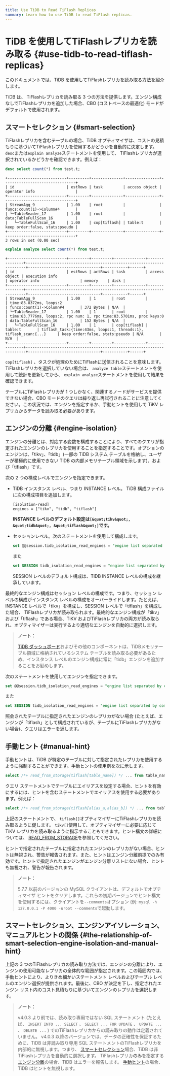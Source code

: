 ```yaml
---
title: Use TiDB to Read TiFlash Replicas
summary: Learn how to use TiDB to read TiFlash replicas.
---
```


# TiDB を使用してTiFlashレプリカを読み取る {#use-tidb-to-read-tiflash-replicas}

このドキュメントでは、TiDB を使用してTiFlashレプリカを読み取る方法を紹介します。

TiDB は、 TiFlashレプリカを読み取る 3 つの方法を提供します。エンジン構成なしでTiFlashレプリカを追加した場合、CBO (コストベースの最適化) モードがデフォルトで使用されます。

## スマートセレクション {#smart-selection}

TiFlashレプリカを含むテーブルの場合、TiDB オプティマイザは、コストの見積もりに基づいてTiFlashレプリカを使用するかどうかを自動的に決定します。 `desc`または`explain analyze`ステートメントを使用して、 TiFlashレプリカが選択されているかどうかを確認できます。例えば：


```sql
desc select count(*) from test.t;
```

```
+--------------------------+---------+--------------+---------------+--------------------------------+
| id                       | estRows | task         | access object | operator info                  |
+--------------------------+---------+--------------+---------------+--------------------------------+
| StreamAgg_9              | 1.00    | root         |               | funcs:count(1)->Column#4       |
| └─TableReader_17         | 1.00    | root         |               | data:TableFullScan_16          |
|   └─TableFullScan_16     | 1.00    | cop[tiflash] | table:t       | keep order:false, stats:pseudo |
+--------------------------+---------+--------------+---------------+--------------------------------+
3 rows in set (0.00 sec)
```


```sql
explain analyze select count(*) from test.t;
```

```
+--------------------------+---------+---------+--------------+---------------+----------------------------------------------------------------------+--------------------------------+-----------+------+
| id                       | estRows | actRows | task         | access object | execution info                                                       | operator info                  | memory    | disk |
+--------------------------+---------+---------+--------------+---------------+----------------------------------------------------------------------+--------------------------------+-----------+------+
| StreamAgg_9              | 1.00    | 1       | root         |               | time:83.8372ms, loops:2                                              | funcs:count(1)->Column#4       | 372 Bytes | N/A  |
| └─TableReader_17         | 1.00    | 1       | root         |               | time:83.7776ms, loops:2, rpc num: 1, rpc time:83.5701ms, proc keys:0 | data:TableFullScan_16          | 152 Bytes | N/A  |
|   └─TableFullScan_16     | 1.00    | 1       | cop[tiflash] | table:t       | tiflash_task:{time:43ms, loops:1, threads:1}, tiflash_scan:{...}     | keep order:false, stats:pseudo | N/A       | N/A  |
+--------------------------+---------+---------+--------------+---------------+----------------------------------------------------------------------+--------------------------------+-----------+------+
```

`cop[tiflash]` 、タスクが処理のためにTiFlashに送信されることを意味します。 TiFlashレプリカを選択していない場合は、 `analyze table`ステートメントを使用して統計を更新してから、 `explain analyze`ステートメントを使用して結果を確認できます。

テーブルにTiFlashレプリカが 1 つしかなく、関連するノードがサービスを提供できない場合、CBO モードのクエリは繰り返し再試行されることに注意してください。この状況では、エンジンを指定するか、手動ヒントを使用して TiKV レプリカからデータを読み取る必要があります。

## エンジンの分離 {#engine-isolation}

エンジンの分離とは、対応する変数を構成することにより、すべてのクエリが指定されたエンジンのレプリカを使用することを指定することです。オプションのエンジンは、「tikv」、「tidb」(一部の TiDB システム テーブルを格納し、ユーザーが積極的に使用できない TiDB の内部メモリテーブル領域を示します)、および「tiflash」です。

<CustomContent platform="tidb">

次の 2 つの構成レベルでエンジンを指定できます。

-   TiDB インスタンス レベル、つまり INSTANCE レベル。 TiDB 構成ファイルに次の構成項目を追加します。

    ```
    [isolation-read]
    engines = ["tikv", "tidb", "tiflash"]
    ```

    **INSTANCE レベルのデフォルト設定は`[&quot;tikv&quot;, &quot;tidb&quot;, &quot;tiflash&quot;]`です。**

-   セッションレベル。次のステートメントを使用して構成します。

    
    ```sql
    set @@session.tidb_isolation_read_engines = "engine list separated by commas";
    ```

    また

    
    ```sql
    set SESSION tidb_isolation_read_engines = "engine list separated by commas";
    ```

    SESSION レベルのデフォルト構成は、TiDB INSTANCE レベルの構成を継承しています。

最終的なエンジン構成はセッション レベルの構成です。つまり、セッション レベルの構成がインスタンス レベルの構成をオーバーライドします。たとえば、INSTANCE レベルで「tikv」を構成し、SESSION レベルで「tiflash」を構成した場合、 TiFlashレプリカが読み取られます。最終的なエンジン構成が「tikv」および「tiflash」である場合、TiKV およびTiFlashレプリカの両方が読み取られ、オプティマイザーは実行するより適切なエンジンを自動的に選択します。

> **ノート：**
>
> [TiDB ダッシュボード](/dashboard/dashboard-intro.md)およびその他のコンポーネントは、TiDBメモリテーブル領域に格納されているシステム テーブルを読み取る必要があるため、インスタンス レベルのエンジン構成に常に「tidb」エンジンを追加することをお勧めします。

</CustomContent>

<CustomContent platform="tidb-cloud">

次のステートメントを使用してエンジンを指定できます。

```sql
set @@session.tidb_isolation_read_engines = "engine list separated by commas";
```

また

```sql
set SESSION tidb_isolation_read_engines = "engine list separated by commas";
```

</CustomContent>

照会されたテーブルに指定されたエンジンのレプリカがない場合 (たとえば、エンジンが「tiflash」として構成されているが、テーブルにTiFlashレプリカがない場合)、クエリはエラーを返します。

## 手動ヒント {#manual-hint}

手動ヒントは、TiDB が特定のテーブルに対して指定されたレプリカを使用するように強制することができます。手動ヒントの使用例を次に示します。


```sql
select /*+ read_from_storage(tiflash[table_name]) */ ... from table_name;
```

クエリ ステートメントでテーブルにエイリアスを設定する場合、ヒントを有効にするには、ヒントを含むステートメントでエイリアスを使用する必要があります。例えば：


```sql
select /*+ read_from_storage(tiflash[alias_a,alias_b]) */ ... from table_name_1 as alias_a, table_name_2 as alias_b where alias_a.column_1 = alias_b.column_2;
```

上記のステートメントで、 `tiflash[]`オプティマイザーにTiFlashレプリカを読み取るように促します。 `tikv[]`使用して、オプティマイザーに必要に応じて TiKV レプリカを読み取るように指示することもできます。ヒント構文の詳細については、 [READ_FROM_STORAGE](/optimizer-hints.md#read_from_storagetiflasht1_name--tl_name--tikvt2_name--tl_name-)を参照してください。

ヒントで指定されたテーブルに指定されたエンジンのレプリカがない場合、ヒントは無視され、警告が報告されます。また、ヒントはエンジン分離前提でのみ有効です。ヒントで指定されたエンジンがエンジン分離リストにない場合、ヒントも無視され、警告が報告されます。

> **ノート：**
>
> 5.7.7 以前のバージョンの MySQL クライアントは、デフォルトでオプティマイザ ヒントをクリアします。これらの初期バージョンでヒント構文を使用するには、クライアントを`--comments`オプション (例: `mysql -h 127.0.0.1 -P 4000 -uroot --comments`で起動します。

## スマートセレクション、エンジンアイソレーション、マニュアルヒントの関係 {#the-relationship-of-smart-selection-engine-isolation-and-manual-hint}

上記の 3 つのTiFlashレプリカの読み取り方法では、エンジンの分離により、エンジンの使用可能なレプリカの全体的な範囲が指定されます。この範囲内では、手動ヒントにより、よりきめ細かいステートメント レベルおよびテーブル レベルのエンジン選択が提供されます。最後に、CBO が決定を下し、指定されたエンジン リスト内のコスト見積もりに基づいてエンジンのレプリカを選択します。

> **ノート：**
>
> v4.0.3 より前では、読み取り専用ではない SQL ステートメント (たとえば、 `INSERT INTO ... SELECT` 、 `SELECT ... FOR UPDATE` 、 `UPDATE ...` 、 `DELETE ...` ) でのTiFlashレプリカからの読み取りの動作は定義されていません。 v4.0.3 以降のバージョンでは、データの正確性を保証するために、TiDB は非読み取り専用 SQL ステートメントのTiFlashレプリカを内部的に無視します。つまり、 [スマートセレクション](#smart-selection)場合、TiDB は非TiFlashレプリカを自動的に選択します。 TiFlashレプリカ**のみ**を指定する[エンジン分離](#engine-isolation)の場合、TiDB はエラーを報告します。 [手動ヒント](#manual-hint)の場合、TiDB はヒントを無視します。
